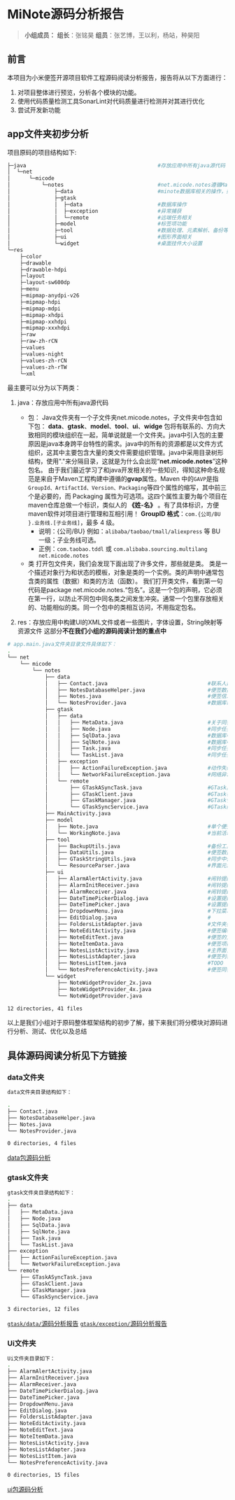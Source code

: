 # MiNote源码分析报告


> **小组成员：**
> **组长**：张铭昊
> **组员**：张艺博，王以利，杨站，种昊阳

## 前言

本项目为小米便签开源项目软件工程源码阅读分析报告，报告将从以下方面进行：

1. 对项目整体进行预览，分析各个模块的功能。
2. 使用代码质量检测工具SonarLint对代码质量进行检测并对其进行优化
3. 尝试开发新功能


## app文件夹初步分析

项目原码的项目结构如下:
``` bash
├─java                                          #存放应用中所有java源代码
│  └─net                                                
│      └─micode
│          └─notes                              #net.micode.notes遵循Maven工程中GroupID 的命名格式
│              ├─data                           #minote数据库相关的操作，如初始化与CURD
│              ├─gtask
│              │  ├─data                        #数据库操作
│              │  ├─exception                   #异常捕获
│              │  └─remote                      #远端任务相关
│              ├─model                          #标签项功能
│              ├─tool                           #数据处理、元素解析、备份等工具类
│              ├─ui                             #图形界面相关
│              └─widget                         #桌面挂件大小设置
└─res
    ├─color
    ├─drawable
    ├─drawable-hdpi
    ├─layout
    ├─layout-sw600dp
    ├─menu
    ├─mipmap-anydpi-v26
    ├─mipmap-hdpi
    ├─mipmap-mdpi
    ├─mipmap-xhdpi
    ├─mipmap-xxhdpi
    ├─mipmap-xxxhdpi
    ├─raw
    ├─raw-zh-rCN
    ├─values
    ├─values-night
    ├─values-zh-rCN
    ├─values-zh-rTW
    └─xml
```
最主要可以分为以下两类：

1. java：存放应用中所有java源代码
   - 包：
    Java文件夹有一个子文件夹net.micode.notes，子文件夹中包含如下包：
    **data**、**gtask**、**model**、**tool**、**ui**、**widge**
    包将有联系的、方向大致相同的模块组织在一起，简单说就是一个文件夹。java中引入包的主要原因是java本身跨平台特性的需求。java中的所有的资源都是以文件方式组织，这其中主要包含大量的类文件需要组织管理。java中采用目录树形结构，使用"."来分隔目录，这就是为什么会出现“**net.micode.notes**”这种包名。
    由于我们最近学习了和java开发相关的一些知识，得知这种命名规范是来自于Maven工程构建中遵循的**gvap**属性。Maven 中的`GAVP`是指`GroupId、ArtifactId、Version、Packaging`等四个属性的缩写，其中前三个是必要的，而 Packaging 属性为可选项。这四个属性主要为每个项目在maven仓库总做一个标识，类似人的 **《姓-名》** 。有了具体标识，方便maven软件对项目进行管理和互相引用！
    **GroupID 格式**：`com.{公司/BU }.业务线.[子业务线]`，最多 4 级。
        - 说明：{公司/BU} 例如：`alibaba/taobao/tmall/aliexpress` 等 BU 一级；子业务线可选。
        - 正例：`com.taobao.tddl` 或 `com.alibaba.sourcing.multilang  net.micode.notes`
    - 类
    打开包文件夹，我们会发现下面出现了许多文件，那些就是类。
    类是一个描述对象行为和状态的模板，对象是类的一个实例。类的声明中通常包含类的属性（数据）和类的方法（函数）。
    我们打开类文件，看到第一句代码是package net.micode.notes.“包名”。这是一个包的声明，它必须在第一行，以防止不同包中同名类之间发生冲突。通常一个包里存放相关的、功能相似的类。同一个包中的类相互访问，不用指定包名。

2. res：存放应用中构建UI的XML文件或者一些图片，字体设置，String映射等资源文件
   这部分**不在我们小组的源码阅读计划的重点中**

``` bash
# app.main.java文件夹目录文件具体如下：
.
└── net
    └── micode
        └── notes
            ├── data
            │   ├── Contact.java                                #联系人数据库
            │   ├── NotesDatabaseHelper.java                    #便签数据库，用于记录便签相关属性和数据
            │   ├── Notes.java                                  #便签信息提供类
            │   └── NotesProvider.java                          #数据库帮助类，用于辅助创建、处理数据库的条目
            ├── gtask
            │   ├── data
            │   │   ├── MetaData.java                           #关于同步任务的元数据
            │   │   ├── Node.java                               #同步任务的管理结点，用于设置、保存同步动作的信息
            │   │   ├── SqlData.java                            #数据库中基本数据，方法包括读取数据、获取数据库中数据、提交数据到数据库
            │   │   ├── SqlNote.java                            #数据库中便签数据，方法包括读取便签内容、从数据库中获取便签数据、设置便签内容、提交便签数据到数据库
            │   │   ├── Task.java                               #同步任务，将创建、更新和同步动作包装成JSON对象，用本地和远程的JSON对结点内容进行设置，获取同步信息，进行本地和远程的同步
            │   │   └── TaskList.java                           #同步任务列表，将Task组织成同步任务列表进行管理
            │   ├── exception
            │   │   ├── ActionFailureException.java             #动作失败异常
            │   │   └── NetworkFailureException.java            #网络异常失败
            │   └── remote
            │       ├── GTaskASyncTask.java                     #GTask异步任务，方法包括任务同步和取消，显示同步任务的进程、通知和结果
            │       ├── GTaskClient.java                        #GTask客户端，提供登录Google账户，创建任务和任务列表，添加和删除结点，提交、重置更新、获取任务列表等功能
            │       ├── GTaskManager.java                       #GTask管理者，提供同步本地和远端的任务，初始化任务列表，同步内容、文件夹，添加、更新本地和远端结点，刷新本地同步任务ID等功能
            │       └── GTaskSyncService.java                   #GTask同步服务，用于提供同步服务 （开始、取消同步），发送广播
            ├── MainActivity.java
            ├── model
            │   ├── Note.java                                   #单个便签项
            │   └── WorkingNote.java                            #当前活动便签项
            ├── tool
            │   ├── BackupUtils.java                            #备份工具类，用于数据备份读取、显示
            │   ├── DataUtils.java                              #便签数据处理工具类，封装如查找、移动、删除数据等操作
            │   ├── GTaskStringUtils.java                       #同步中使用的字符串工具类，为了jsonObject提供string对象
            │   └── ResourceParser.java                         #界面元素的解析工具类，利用R.java这个类获取资源供程序调用
            ├── ui
            │   ├── AlarmAlertActivity.java                     #闹铃提醒界面
            │   ├── AlarmInitReceiver.java                      #闹铃提醒启动消息接收器
            │   ├── AlarmReceiver.java                          #闹铃提醒接收器
            │   ├── DateTimePickerDialog.java                   #设置提醒时间的对话框界面
            │   ├── DateTimePicker.java                         #设置提醒时间的部件
            │   ├── DropdownMenu.java                           #下拉菜单界面
            │   ├── EditDialog.java                             #
            │   ├── FoldersListAdapter.java                     #文件夹列表链接器（链接数据库）
            │   ├── NoteEditActivity.java                       #便签编辑活动
            │   ├── NoteEditText.java                           #便签的文本编辑界面
            │   ├── NoteItemData.java                           #便签项数据
            │   ├── NotesListActivity.java                      #主界面，用于实现处理文件夹列表的活动
            │   ├── NotesListAdapter.java                       #便签列表链接器（链接数据库）
            │   ├── NotesListItem.java                          #TODO
            │   └── NotesPreferenceActivity.java                #便签同步的设置界面
            └── widget
                ├── NoteWidgetProvider_2x.java
                ├── NoteWidgetProvider_4x.java
                └── NoteWidgetProvider.java

12 directories, 41 files

```
以上是我们小组对于原码整体框架结构的初步了解，接下来我们将分模块对源码进行分析、测试、优化以及总结


## 具体源码阅读分析见下方链接

### data文件夹

``` bash 
data文件夹目录结构如下：

.
├── Contact.java
├── NotesDatabaseHelper.java
├── Notes.java
└── NotesProvider.java

0 directories, 4 files

```
[data包源码分析](./src/main/java/net/micode/notes/data/README.md)

### gtask文件夹

``` bash
gtask文件夹目录结构如下：
.
├── data
│   ├── MetaData.java
│   ├── Node.java
│   ├── SqlData.java
│   ├── SqlNote.java
│   ├── Task.java
│   └── TaskList.java
├── exception
│   ├── ActionFailureException.java
│   └── NetworkFailureException.java
└── remote
    ├── GTaskASyncTask.java
    ├── GTaskClient.java
    ├── GTaskManager.java
    └── GTaskSyncService.java

3 directories, 12 files
```
[`gtask/data/`源码分析报告](./src/main/java/net/micode/notes/gtask/data/README.md)
[`gtask/exception/`源码分析报告](./src/main/java/net/micode/notes/gtask/exception/README.md)


### Ui文件夹
``` bash
Ui文件夹目录如下：
.
├── AlarmAlertActivity.java
├── AlarmInitReceiver.java
├── AlarmReceiver.java
├── DateTimePickerDialog.java
├── DateTimePicker.java
├── DropdownMenu.java
├── EditDialog.java
├── FoldersListAdapter.java
├── NoteEditActivity.java
├── NoteEditText.java
├── NoteItemData.java
├── NotesListActivity.java
├── NotesListAdapter.java
├── NotesListItem.java
└── NotesPreferenceActivity.java

0 directories, 15 files

```
[ui包源码分析](./src/main/java/net/micode/notes/ui/README.md)
